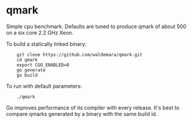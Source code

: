qmark
=====

Simple cpu benchmark. Defaults are tuned to produce qmark of about 500 on a six core 2.2 GHz Xeon.

To build a statically linked binary:

		git clone https://github.com/waldemara/qmark.git
		cd qmark
		export CGO_ENABLED=0
		go generate
		go build

To run with default parameters:

		./qmark

Go improves performance of its compiler with every release. It's best to compare qmarks generated by a binary with the same build id.
